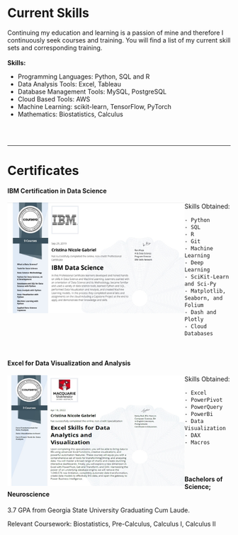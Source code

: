 # Current Skills

Continuing my education and learning is a passion of mine and therefore I continuously seek courses and training. You will find a list of my current skill sets and corresponding training. 
<br><br> <strong>Skills:</strong>
  <ul>
    <li> Programming Languages: Python, SQL and R </li> 
    <li> Data Analysis Tools: Excel, Tableau </li> 
    <li> Database Management Tools: MySQL, PostgreSQL </li> 
    <li> Cloud Based Tools: AWS </li> 
    <li> Machine Learning: scikit-learn, TensorFlow, PyTorch </li> 
    <li> Mathematics: Biostatistics, Calculus </li> 
  </ul>
  <br><br>

*** 

# Certificates
#### IBM Certification in Data Science
<a href="https://coursera.org/share/2c0065b718cc94f4c5533443f8578b90">
  <img align="left" src="images/ibm_data_sci.jpg" width="400" height="250"> 
</a>
Skills Obtained: 

    - Python 
    - SQL
    - R
    - Git
    - Machine Learning
    - Deep Learning
    - SciKit-Learn and Sci-Py
    - Matplotlib, Seaborn, and Folium
    - Dash and Plotly
    - Cloud Databases 
<br>

#### Excel for Data Visualization and Analysis
<a href="https://coursera.org/share/731924b68c39955a2de8406cd5396f16">
  <img align="left" src="images/excel_data_viz.jpg" width="400" height="250">
</a>
Skills Obtained: 

    - Excel 
    - PowerPivot
    - PowerQuery
    - PowerBi
    - Data Visualization
    - DAX  
    - Macros
<br><br> 

#### Bachelors of Science; Neuroscience
3.7 GPA from Georgia State University Graduating Cum Laude.  

Relevant Coursework: Biostatistics, Pre-Calculus, Calculus I, Calculus II
